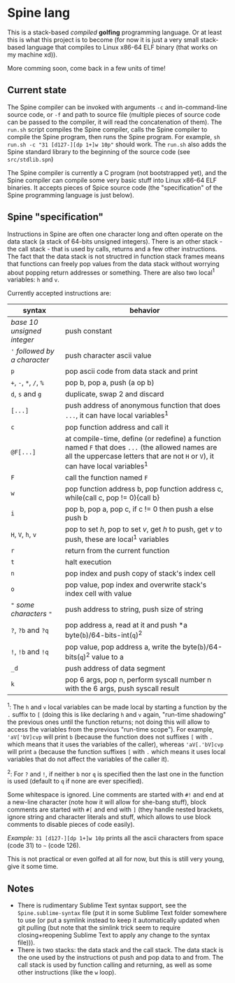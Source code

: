 
# Spine lang

This is a stack-based *compiled* **golfing** programming language. Or at least this is what this project is to become (for now it is just a very small stack-based language that compiles to Linux x86-64 ELF binary (that works on my machine xd)).

More comming soon, come back in a few units of time!

## Current state

The Spine compiler can be invoked with arguments `-c` and in-command-line source code, or `-f` and path to source file (multiple pieces of source code can be passed to the compiler, it will read the concatenation of them). The `run.sh` script compiles the Spine compiler, calls the Spine compiler to compile the Spine program, then runs the Spine program. For example, `sh run.sh -c "31 [d127-][dp 1+]w 10p"` should work. The `run.sh` also adds the Spine standard library to the beginning of the source code (see `src/stdlib.spn`)

The Spine compiler is currently a C program (not bootstrapped yet), and the Spine compiler can compile some very basic stuff into Linux x86-64 ELF binaries. It accepts pieces of Spice source code (the "specification" of the Spine programming language is just below).

## Spine "specification"

Instructions in Spine are often one character long and often operate on the data stack (a stack of 64-bits unsigned integers). There is an other stack - the call stack - that is used by calls, returns and a few other instructions. The fact that the data stack is not structred in function stack frames means that functions can freely pop values from the data stack without worrying about popping return addresses or something. There are also two local<sup>1</sup> variables: `h` and `v`.

Currently accepted instructions are:

syntax | behavior
------ | --------
*base 10 unsigned integer* | push constant
`'` *followed by a character* | push character ascii value
`p` | pop ascii code from data stack and print
`+`, `-`, `*`, `/`, `%` | pop b, pop a, push (a op b)
`d`, `s` and `g` | duplicate, swap 2 and discard
`[...]` | push address of anonymous function that does `...`, it can have local variables<sup>1</sup>
`c` | pop function address and call it
`@F[...]` | at compile-time, define (or redefine) a function named `F` that does `...` (the allowed names are all the uppercase letters that are not `H` or `V`), it can have local variables<sup>1</sup>
`F` | call the function named `F`
`w` | pop function address b, pop function address c, while(call c, pop != 0){call b}
`i` | pop b, pop a, pop c, if c != 0 then push a else push b
`H`, `V`, `h`, `v` | pop to set *h*, pop to set *v*, get *h* to push, get *v* to push, these are local<sup>1</sup> variables
`r` | return from the current function
`t` | halt execution
`n` | pop index and push copy of stack's index cell
`o` | pop value, pop index and overwrite stack's index cell with value
`"` *some characters* `"` | push address to string, push size of string
`?`, `?b` and `?q` | pop address a, read at it and push *a byte(`b`)/64-bits-int(`q`)<sup>2</sup>
`!`, `!b` and `!q` | pop value, pop address a, write the byte(`b`)/64-bits(`q`)<sup>2</sup> value to a
`_d` | push address of data segment
`k` | pop 6 args, pop n, perform syscall number n with the 6 args, push syscall result

<sup>1</sup>: The `h` and `v` local variables can be made local by starting a function by the `.` suffix to `[` (doing this is like declaring `h` and `v` again, "run-time shadowing" the previous ones until the function returns; not doing this will allow to access the variables from the previous "run-time scope"). For example, `'aV['bV]cvp` will print `b` (because the function does not suffixes `[` with `.` which means that it uses the variables of the caller), whereas `'aV[.'bV]cvp` will print `a` (because the function suffixes `[` with `.` which means it uses local variables that do not affect the variables of the caller it).

<sup>2</sup>: For `?` and `!`, if neither `b` nor `q` is specified then the last one in the function is used (default to `q` if none are ever specified).

Some whitespace is ignored. Line comments are started with `#!` and end at a new-line character (note how it will allow for she-bang stuff), block comments are started with `#[` and end with `]` (they handle nested brackets, ignore string and character literals and stuff, which allows to use block comments to disable pieces of code easily).

*Example:* `31 [d127-][dp 1+]w 10p` prints all the ascii characters from space (code 31) to `~` (code 126).

This is not practical or even golfed at all for now, but this is still very young, give it some time.

## Notes

- There is rudimentary Sublime Text syntax support, see the `Spine.sublime-syntax` file (put it in some Sublime Text folder somewhere to use (or put a symlink instead to keep it automatically updated when git pulling (but note that the simlink trick seem to require closing+reopening Sublime Text to apply any change to the syntax file))).
- There is two stacks: the data stack and the call stack. The data stack is the one used by the instructions ot push and pop data to and from. The call stack is used by function calling and returning, as well as some other instructions (like the `w` loop).
